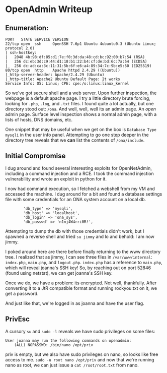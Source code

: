 # OpenAdmin Writeup

## Enumeration:
```
PORT   STATE SERVICE VERSION
22/tcp open  ssh     OpenSSH 7.6p1 Ubuntu 4ubuntu0.3 (Ubuntu Linux; protocol 2.0)
| ssh-hostkey: 
|   2048 4b:98:df:85:d1:7e:f0:3d:da:48:cd:bc:92:00:b7:54 (RSA)
|   256 dc:eb:3d:c9:44:d1:18:b1:22:b4:cf:de:bd:6c:7a:54 (ECDSA)
|_  256 dc:ad:ca:3c:11:31:5b:6f:e6:a4:89:34:7c:9b:e5:50 (ED25519)
80/tcp open  http    Apache httpd 2.4.29 ((Ubuntu))
|_http-server-header: Apache/2.4.29 (Ubuntu)
|_http-title: Apache2 Ubuntu Default Page: It works
Service Info: OS: Linux; CPE: cpe:/o:linux:linux_kernel
```
So we've got secure shell and a web server. Upon further inspection, the webpage is a default apache page.
I try a little directory brute forcing, looking for `.php`, `.log`, and `.txt` files. I found quite a lot actually, but one directory stood out: `/ona`. And well, well, well its an admin page. An *open* admin page. Surface level inspection shows a normal admin page, with a lists of hosts, DNS domains, etc. 

One snippet that may be useful when we get on the box is `Database Type	mysqli` in the user info panel. Attempting to go one step deeper in the directory tree reveals that we **can** list the contents of `/ona/include`. 
## Initial Compromise
I dug around and found several interesting exploits for OpenNetAdmin, including a command injection and a RCE. I took the command injection vulnerability and wrote an exploit in python for it.

I now had command execution, so I fetched a webshell from my VM and accessed the machine. I dug around for a bit and found a database settings file with some credentials for an ONA system account on a local db.
```
        'db_type' => 'mysqli',
        'db_host' => 'localhost',
        'db_login' => 'ona_sys',
        'db_passwd' => 'n1nj4W4rri0R!',
```
Attempting to dump the db with those credentials didn't work, but I spawned a reverse shell and tried `su jimmy` and lo and behold: I am now jimmy.

I poked around here are there before finally returning to the www directory tree. I realized that as jimmy, I can see three files in `/var/www/internal`: `index.php`, `main.php`, and `logout.php`. `index.php` has a reference to `main.php`, which will reveal joanna's SSH key! So, by reaching out on port 52846 (found using netstat), we can get joanna's SSH key.

Once we do, we have a problem: its encrypted. Not well, thankfully. After converting it to a JtR compatible format and running rockyou.txt on it, we get a password.

And just like that, we're logged in as joanna and have the user flag.
## PrivEsc
A cursory `su` and `sudo -l` reveals we have sudo privileges on some files:
```
User joanna may run the following commands on openadmin:
    (ALL) NOPASSWD: /bin/nano /opt/priv

```
priv is empty, but we also have sudo privileges on nano, so looks like free access to me. `sudo -u root nano /opt/priv` and now that we're running nano as root, we can just issue a `cat /root/root.txt` from nano.
